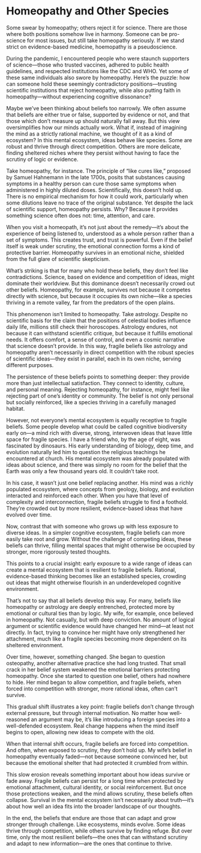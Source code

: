 # Homeopathy and Other Species

Some swear by homeopathy; others reject it for science. There are those where both positions somehow live in harmony.
Someone can be pro-science for most issues, but still take homeopathy seriously.
If we stand strict on evidence-based medicine, hoemopathy is a pseudoscience.


During the pandemic, I encountered people who were staunch supporters of science—those who trusted vaccines, adhered to public health guidelines, and respected institutions like the CDC and WHO. Yet some of these same individuals also swore by homeopathy. Here’s the puzzle: how can someone hold these seemingly contradictory positions—trusting scientific institutions that reject homeopathy, while also putting faith in homeopathy—without experiencing cognitive dissonance?

Maybe we’ve been thinking about beliefs too narrowly. We often assume that beliefs are either true or false, supported by evidence or not, and that those which don’t measure up should naturally fall away. But this view oversimplifies how our minds actually work. What if, instead of imagining the mind as a strictly rational machine, we thought of it as a kind of ecosystem? In this mental ecosystem, ideas behave like species. Some are robust and thrive through direct competition. Others are more delicate, finding sheltered niches where they persist without having to face the scrutiny of logic or evidence.

Take homeopathy, for instance. The principle of “like cures like,” proposed by Samuel Hahnemann in the late 1700s, posits that substances causing symptoms in a healthy person can cure those same symptoms when administered in highly diluted doses. Scientifically, this doesn’t hold up. There is no empirical mechanism for how it could work, particularly when some dilutions leave no trace of the original substance. Yet despite the lack of scientific support, homeopathy persists. Why? Because it provides something science often does not: time, attention, and care.

When you visit a homeopath, it’s not just about the remedy—it’s about the experience of being listened to, understood as a whole person rather than a set of symptoms. This creates trust, and trust is powerful. Even if the belief itself is weak under scrutiny, the emotional connection forms a kind of protective barrier. Homeopathy survives in an emotional niche, shielded from the full glare of scientific skepticism.

What’s striking is that for many who hold these beliefs, they don’t feel like contradictions. Science, based on evidence and competition of ideas, might dominate their worldview. But this dominance doesn’t necessarily crowd out other beliefs. Homeopathy, for example, survives not because it competes directly with science, but because it occupies its own niche—like a species thriving in a remote valley, far from the predators of the open plains.

This phenomenon isn’t limited to homeopathy. Take astrology. Despite no scientific basis for the claim that the positions of celestial bodies influence daily life, millions still check their horoscopes. Astrology endures, not because it can withstand scientific critique, but because it fulfills emotional needs. It offers comfort, a sense of control, and even a cosmic narrative that science doesn’t provide. In this way, fragile beliefs like astrology and homeopathy aren’t necessarily in direct competition with the robust species of scientific ideas—they exist in parallel, each in its own niche, serving different purposes.

The persistence of these beliefs points to something deeper: they provide more than just intellectual satisfaction. They connect to identity, culture, and personal meaning. Rejecting homeopathy, for instance, might feel like rejecting part of one’s identity or community. The belief is not only personal but socially reinforced, like a species thriving in a carefully managed habitat.

However, not everyone’s mental ecosystem is equally receptive to fragile beliefs. Some people develop what could be called cognitive biodiversity early on—a mind rich with diverse, strong, interwoven ideas that leave little space for fragile species. I have a friend who, by the age of eight, was fascinated by dinosaurs. His early understanding of biology, deep time, and evolution naturally led him to question the religious teachings he encountered at church. His mental ecosystem was already populated with ideas about science, and there was simply no room for the belief that the Earth was only a few thousand years old. It couldn’t take root.

In his case, it wasn’t just one belief replacing another. His mind was a richly populated ecosystem, where concepts from geology, biology, and evolution interacted and reinforced each other. When you have that level of complexity and interconnection, fragile beliefs struggle to find a foothold. They’re crowded out by more resilient, evidence-based ideas that have evolved over time.

Now, contrast that with someone who grows up with less exposure to diverse ideas. In a simpler cognitive ecosystem, fragile beliefs can more easily take root and grow. Without the challenge of competing ideas, these beliefs can thrive, filling mental spaces that might otherwise be occupied by stronger, more rigorously tested thoughts.

This points to a crucial insight: early exposure to a wide range of ideas can create a mental ecosystem that is resilient to fragile beliefs. Rational, evidence-based thinking becomes like an established species, crowding out ideas that might otherwise flourish in an underdeveloped cognitive environment.

That’s not to say that all beliefs develop this way. For many, beliefs like homeopathy or astrology are deeply entrenched, protected more by emotional or cultural ties than by logic. My wife, for example, once believed in homeopathy. Not casually, but with deep conviction. No amount of logical argument or scientific evidence would have changed her mind—at least not directly. In fact, trying to convince her might have only strengthened her attachment, much like a fragile species becoming more dependent on its sheltered environment.

Over time, however, something changed. She began to question osteopathy, another alternative practice she had long trusted. That small crack in her belief system weakened the emotional barriers protecting homeopathy. Once she started to question one belief, others had nowhere to hide. Her mind began to allow competition, and fragile beliefs, when forced into competition with stronger, more rational ideas, often can’t survive.

This gradual shift illustrates a key point: fragile beliefs don’t change through external pressure, but through internal motivation. No matter how well-reasoned an argument may be, it’s like introducing a foreign species into a well-defended ecosystem. Real change happens when the mind itself begins to open, allowing new ideas to compete with the old.

When that internal shift occurs, fragile beliefs are forced into competition. And often, when exposed to scrutiny, they don’t hold up. My wife’s belief in homeopathy eventually faded—not because someone convinced her, but because the emotional shelter that had protected it crumbled from within.

This slow erosion reveals something important about how ideas survive or fade away. Fragile beliefs can persist for a long time when protected by emotional attachment, cultural identity, or social reinforcement. But once those protections weaken, and the mind allows scrutiny, these beliefs often collapse. Survival in the mental ecosystem isn’t necessarily about truth—it’s about how well an idea fits into the broader landscape of our thoughts.

In the end, the beliefs that endure are those that can adapt and grow stronger through challenge. Like ecosystems, minds evolve. Some ideas thrive through competition, while others survive by finding refuge. But over time, only the most resilient beliefs—the ones that can withstand scrutiny and adapt to new information—are the ones that continue to thrive.
